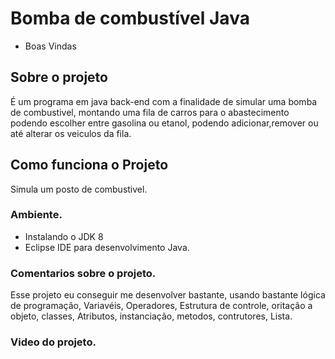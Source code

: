 # Bomba de combustível Java
- Boas Vindas

## Sobre o projeto

É um programa em java back-end com a finalidade de simular uma bomba de combustivel, montando uma fila de carros para o abastecimento podendo escolher entre gasolina ou etanol, podendo adicionar,remover ou até alterar os veiculos da fila.


## Como funciona o Projeto

Simula um posto de combustivel.

### Ambiente.

- Instalando o JDK 8
- Eclipse  IDE para desenvolvimento Java.



### Comentarios sobre o projeto.

Esse projeto eu conseguir me desenvolver bastante, usando bastante lógica de programação, Variavéis, Operadores, Estrutura de controle, oritação a objeto, classes, Atributos, instanciação, metodos, contrutores, Lista.


### Video do projeto.

[](..%5C..%5CSUBIR.mp4)
